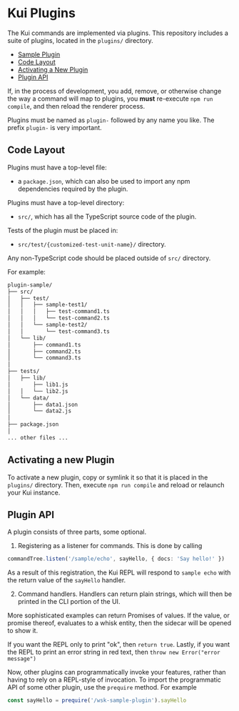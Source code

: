 # Kui Plugins

The Kui commands are implemented via plugins. This repository
includes a suite of plugins, located in the `plugins/` directory.

   - [Sample Plugin](plugin-sample/)
   - [Code Layout](#code-layout)
   - [Activating a New Plugin](#activating-a-new-plugin)
   - [Plugin API](#plugin-api)

If, in the process of development, you add, remove, or otherwise
change the way a command will map to plugins, you **must** re-execute
`npm run compile`, and then reload the renderer process.

Plugins must be named as `plugin-` followed by any name you like. The prefix `plugin-` is very important.

## Code Layout

Plugins must have a top-level file:

  - a `package.json`, which can also be used to import any npm dependencies required by the plugin.

Plugins must have a top-level directory:

  - `src/`, which has all the TypeScript source code of the plugin.

Tests of the plugin must be placed in:

  - `src/test/{customized-test-unit-name}/` directory.

Any non-TypeScript code should be placed outside of `src/` directory.

For example:

```sh
plugin-sample/
├── src/
│   ├── test/
│   │   ├── sample-test1/
│   │   │   ├── test-command1.ts
│   │   │   └── test-command2.ts
│   │   └── sample-test2/
│   │       └── test-command3.ts
│   └── lib/
│       ├── command1.ts  
│       ├── command2.ts  
│       └── command3.ts  
│
├── tests/
│   ├── lib/
│       ├── lib1.js
│   │   └── lib2.js
│   └── data/
│       ├── data1.json
│       └── data2.js
│
├── package.json
│
... other files ...
```

## Activating a new Plugin

To activate a new plugin, copy or symlink it so that it is placed in
the `plugins/` directory. Then, execute `npm run compile` and reload or relaunch your Kui instance.

## Plugin API

A plugin consists of three parts, some optional.

  1. Registering as a listener for commands. This is done by calling

```typescript
commandTree.listen('/sample/echo', sayHello, { docs: 'Say hello!' })
```

  As a result of this registration, the Kui REPL will respond to `sample echo` with the return value of the `sayHello` handler.

  2. Command handlers. Handlers can return plain strings, which will
 then be printed in the CLI portion of the UI.

  More sophisticated examples can return Promises of values. If the
  value, or promise thereof, evaluates to a whisk entity, then the
  sidecar will be opened to show it.

  If you want the REPL only to print "ok", then `return true`. Lastly,
  if you want the REPL to print an error string in red text, then
  `throw new Error("error message")`

  Now, other plugins can programmatically invoke your features, rather
  than having to rely on a REPL-style of invocation. To import the
  programmatic API of some other plugin, use the `prequire` method. For example

```typescript
const sayHello = prequire('/wsk-sample-plugin').sayHello
```
